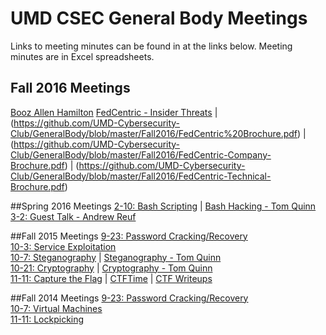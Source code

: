 # UMD CSEC General Body Meetings

Links to meeting minutes can be found in at the links below. Meeting minutes are in Excel spreadsheets.

## Fall 2016 Meetings
[Booz Allen Hamilton](https://github.com/UMD-Cybersecurity-Club/GeneralBody/blob/master/Fall2016/BAH%20Summer%20Intern%20Flyer.pdf)
[FedCentric - Insider Threats](https://github.com/UMD-Cybersecurity-Club/GeneralBody/blob/master/Fall2016/Cyber%20Security%20Club%20Abstract%20.pdf) | (https://github.com/UMD-Cybersecurity-Club/GeneralBody/blob/master/Fall2016/FedCentric%20Brochure.pdf) | (https://github.com/UMD-Cybersecurity-Club/GeneralBody/blob/master/Fall2016/FedCentric-Company-Brochure.pdf) | (https://github.com/UMD-Cybersecurity-Club/GeneralBody/blob/master/Fall2016/FedCentric-Technical-Brochure.pdf)

##Spring 2016 Meetings
[2-10: Bash Scripting](https://github.com/UMD-Cybersecurity-Club/GeneralBody/blob/master/Spring2016/2-10-2016.md)   |   [Bash Hacking - Tom Quinn](https://github.com/UMD-Cybersecurity-Club/GeneralBody/blob/master/Spring2016/Presentations/2016-02-11_BashHacking-AutomationandProblemSolving.pptx?raw=true)  
[3-2: Guest Talk - Andrew Reuf](https://github.com/UMD-Cybersecurity-Club/GeneralBody/blob/master/Spring2016/3-2-2016.md)  

##Fall 2015 Meetings
[9-23: Password Cracking/Recovery](https://github.com/UMD-Cybersecurity-Club/GeneralBody/raw/master/Fall2015/2015%20CSEC%20GBM%201%20%5B9-23%5D.xlsx)  
[10-3: Service Exploitation](https://github.com/UMD-Cybersecurity-Club/GeneralBody/raw/master/Fall2015/2015%20CSEC%20GBM%202%20%5B10-3%5D.xlsx)  
[10-7: Steganography](https://github.com/UMD-Cybersecurity-Club/GeneralBody/raw/master/Fall2015/2015%20CSEC%20GBM%202%20%5B10-7%5D.xlsx)   |   [Steganography - Tom Quinn](https://docs.google.com/presentation/d/1EwYL1X8-xwIJDjubWbGrpRqcLllRCzYJa3D3iCjdU4k/edit#slide=id.p4)  
[10-21: Cryptography](https://github.com/UMD-Cybersecurity-Club/GeneralBody/raw/master/Fall2015/2015%20CSEC%20GBM%203%20%5B10-21%5D.xlsx)   |   [Cryptography - Tom Quinn](http://bit.ly/1hUI2vC)  
[11-11: Capture the Flag](https://github.com/UMD-Cybersecurity-Club/GeneralBody/raw/master/Fall2015/2015%20CSEC%20GBM%204%20%5B11-11%5D.xlsx)   |   [CTFTime](https://ctftime.org/)   |   [CTF Writeups](https://github.com/ctfs)  

##Fall 2014 Meetings
[9-23: Password Cracking/Recovery](https://github.com/UMD-Cybersecurity-Club/GeneralBody/raw/master/Fall2014/2014%20CSEC%20GBM%20%5B09-23%5D.xlsx)  
[10-7: Virtual Machines](https://github.com/UMD-Cybersecurity-Club/GeneralBody/raw/master/Fall2014/2014%20CSEC%20GBM%203%20%20%5B10-7%5D.xlsx)  
[11-11: Lockpicking](https://github.com/UMD-Cybersecurity-Club/GeneralBody/raw/master/Fall2015/2015%20CSEC%20GBM%204%20%5B11-11%5D.xlsx)  
